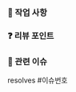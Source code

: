 <!-- 제목은 `[#이슈번호] 제목` 으로 작성한다. ex) [#8] 결제 기능 -->

### 🌱 작업 사항

### ❓ 리뷰 포인트

<!-- ex) query가 너무 많이 나가는 것 같아요 -->
<!-- ex) service 로직 너무 뚱뚱해요 -->
<!-- ex) 테스트 어떤가요. -->

### 🦄 관련 이슈

resolves #이슈번호 <!-- pr이 머지되면 이슈가 자동으로 close되게 합니다. 만약 자동 close를 하지 않고 이슈만 링크한다면 resolves를 삭제한다.-->